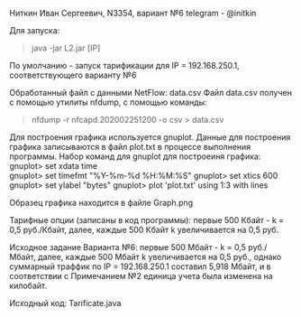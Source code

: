 Ниткин Иван Сергеевич, N3354, вариант №6 telegram - @initkin

Для запуска:
>java -jar L2.jar [IP]

По умолчанию - запуск тарификации для IP = 192.168.250.1, соответствующего варианту №6

Обработанный файл с данными NetFlow: data.csv
Файл data.csv получен с помощью утилиты nfdump, с помощью команды:
>nfdump -r nfcapd.202002251200 -o csv > data.csv


Для построения графика используется gnuplot. Данные для построения графика записываются в файл plot.txt в процессе выполнения программы.
Набор команд для gnuplot для построеиня графика:
gnuplot> set xdata time                      
gnuplot> set timefmt "%Y-%m-%d %H:%M:%S"
gnuplot> set xtics 600  
gnuplot> set ylabel "bytes" 
gnuplot> plot 'plot.txt'  using 1:3 with lines  

Образец графика находится в файле Graph.png

Тарифные опции (записаны в код программы): первые 500 Кбайт - k = 0,5 руб./Кбайт, далее, каждые 500 Кбайт k увеличивается на 0,5 руб.

Исходное задание Варианта №6: первые 500 Мбайт - k = 0,5 руб./Мбайт, далее, каждые 500 Мбайт k увеличивается на 0,5 руб., однако суммарный траффик по IP = 192.168.250.1 составил 5,918 Мбайт, и в соответствии с Примечанием №2 единица учета была изменена на килобайт.

Исходный код: Tarificate.java